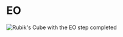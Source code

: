 # EO
![Rubik's Cube with the EO step completed](https://visualcube.api.cubing.net/?fmt=svg&size=250&fc=dsdsysdsddsdsrrdsrdsdbbsbbd&r=y30x-30&bg=t)<br>